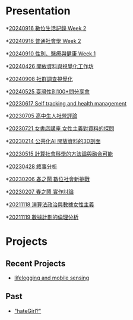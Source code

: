 # Presentation
*[20240916 數位生活記錄 Week 2](https://docs.google.com/presentation/d/14o5pKZr380OyfMIcAZCpN2w6dFN_9rr_xU1pt-WwFbo/pub?start=false&loop=false&delayms=3000)

*[20240916 普通社會學 Week 2]()

*[20240910 性別、醫療與健康 Week 1]()

*[20240426 開放資料與視覺化工作坊]()

*[20240908 社群調查視覺化]()

*[20240525 臺灣性別100+問分享會]()

*[20230617 Self tracking and health management]()

*[20230705 高中生人社營評論]()

*[20230721 女書店講座 女性主義對資料的探問]()

*[20230214 公共化AI 開放資料的3D剖面]()

*[20230515 計算社會科學的方法論與融合可能]()

*[20230428 敘事分析]()

*[20230206 春之鬧 數位社會新挑戰]()

*[20230207 春之鬧 實作討論]()


*[20211118 演算法政治與數據女性主義]()

*[20211119 數據計劃的倫理分析]()


# Projects

## Recent Projects
* [lifelogging and mobile sensing]()

## Past
* ["hateGirl?"]()

